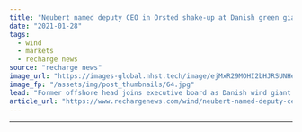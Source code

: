 ```yaml
---
title: "Neubert named deputy CEO in Orsted shake-up at Danish green giant"
date: "2021-01-28"
tags: 
  - wind
  - markets
  - recharge news
source: "recharge news"
image_url: "https://images-global.nhst.tech/image/ejMxR29MOHI2bHJRSUNHenBmaDVvVkRyaEdPcnprZFhnN2Z0eDE0ZDFLTT0=/nhst/binary/526fd8924efc59a19dbb9cc278e9501b"
image_fp: "/assets/img/post_thumbnails/64.jpg"
lead: "Former offshore head joins executive board as Danish wind giant unveils revamped business units after arrival of chief executive"
article_url: "https://www.rechargenews.com/wind/neubert-named-deputy-ceo-in-orsted-shake-up-at-danish-green-giant/2-1-953324"
---
```


---
